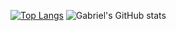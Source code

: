 [![Top Langs](https://github-readme-stats.vercel.app/api/top-langs/?username=gmrques&layout=donut&theme=gruvbox)](https://github.com/gmrques/github-readme-stats)
![Gabriel's GitHub stats](https://github-readme-stats.vercel.app/api?username=gmrques&show_icons=true&theme=gruvbox)

<!--
**gbbgalvao/gbbgalvao** is a ✨ _special_ ✨ repository because its `README.md` (this file) appears on your GitHub profile.

Here are some ideas to get you started:

- 🔭 I’m currently working on ...
- 🌱 I’m currently learning ...
- 👯 I’m looking to collaborate on ...
- 🤔 I’m looking for help with ...
- 💬 Ask me about ...
- 📫 How to reach me: ...
- 😄 Pronouns: ...
- ⚡ Fun fact: ...
-->
